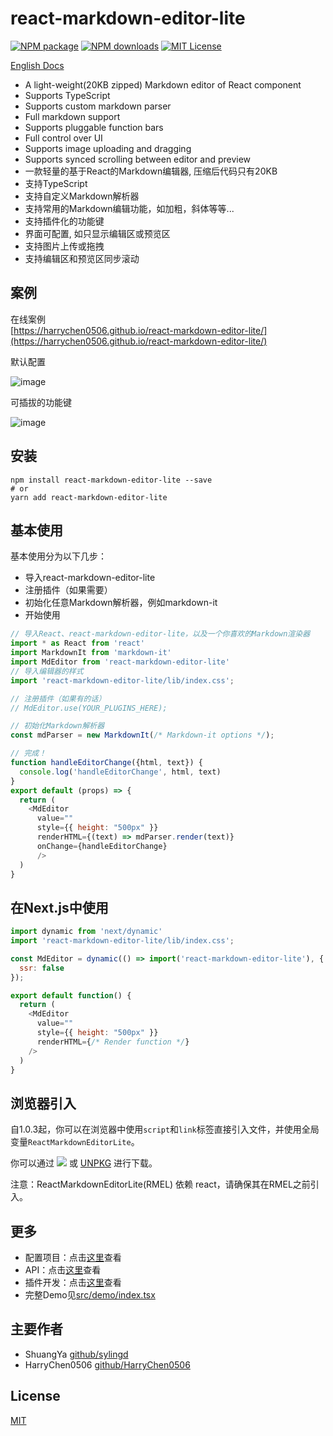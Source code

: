 react-markdown-editor-lite
========

[![NPM package][npm]][npm-url]
[![NPM downloads][npm-downloads-image]][npm-url]
[![MIT License][license-image]][license-url]

[English Docs](README.md)

* A light-weight(20KB zipped) Markdown editor of React component
* Supports TypeScript
* Supports custom markdown parser
* Full markdown support
* Supports pluggable function bars
* Full control over UI
* Supports image uploading and dragging
* Supports synced scrolling between editor and preview
* 一款轻量的基于React的Markdown编辑器, 压缩后代码只有20KB
* 支持TypeScript
* 支持自定义Markdown解析器
* 支持常用的Markdown编辑功能，如加粗，斜体等等...
* 支持插件化的功能键
* 界面可配置, 如只显示编辑区或预览区
* 支持图片上传或拖拽
* 支持编辑区和预览区同步滚动

## 案例
在线案例 <br>[https://harrychen0506.github.io/react-markdown-editor-lite/](https://harrychen0506.github.io/react-markdown-editor-lite/)

默认配置

![image](https://github.com//HarryChen0506/react-markdown-editor-lite/blob/master/image/react-markdown-editor-lite-v1.0.0.PNG?raw=true)

可插拔的功能键

![image](https://github.com//HarryChen0506/react-markdown-editor-lite/blob/master/image/react-markdown-editor-lite-v1.0.0-plugins.PNG?raw=true)


## 安装

```shell
npm install react-markdown-editor-lite --save
# or
yarn add react-markdown-editor-lite
```

## 基本使用

基本使用分为以下几步：
* 导入react-markdown-editor-lite
* 注册插件（如果需要）
* 初始化任意Markdown解析器，例如markdown-it
* 开始使用

```js
// 导入React、react-markdown-editor-lite，以及一个你喜欢的Markdown渲染器
import * as React from 'react'
import MarkdownIt from 'markdown-it'
import MdEditor from 'react-markdown-editor-lite'
// 导入编辑器的样式
import 'react-markdown-editor-lite/lib/index.css';

// 注册插件（如果有的话）
// MdEditor.use(YOUR_PLUGINS_HERE);

// 初始化Markdown解析器
const mdParser = new MarkdownIt(/* Markdown-it options */);

// 完成！
function handleEditorChange({html, text}) {    
  console.log('handleEditorChange', html, text)
}
export default (props) => {
  return (
    <MdEditor
      value=""
      style={{ height: "500px" }}
      renderHTML={(text) => mdParser.render(text)}
      onChange={handleEditorChange}
      />
  )
}
```

## 在Next.js中使用

```js
import dynamic from 'next/dynamic'
import 'react-markdown-editor-lite/lib/index.css';

const MdEditor = dynamic(() => import('react-markdown-editor-lite'), {
  ssr: false
});

export default function() {
  return (      
    <MdEditor
      value=""
      style={{ height: "500px" }}
      renderHTML={/* Render function */}
    />
  )
}
```

## 浏览器引入
自1.0.3起，你可以在浏览器中使用`script`和`link`标签直接引入文件，并使用全局变量`ReactMarkdownEditorLite`。

你可以通过 [![](https://data.jsdelivr.com/v1/package/npm/react-markdown-editor-lite/badge)](https://www.jsdelivr.com/package/npm/react-markdown-editor-lite?path=lib) 或 [UNPKG](https://unpkg.com/browse/react-markdown-editor-lite/lib/) 进行下载。

注意：ReactMarkdownEditorLite(RMEL) 依赖 react，请确保其在RMEL之前引入。

## 更多

* 配置项目：点击[这里](./docs/configure.md)查看
* API：点击[这里](./docs/api.md)查看
* 插件开发：点击[这里](./docs/plugin.md)查看
* 完整Demo见[src/demo/index.tsx](https://github.com/HarryChen0506/react-markdown-editor-lite/blob/master/src/demo/index.tsx)


## 主要作者
- ShuangYa [github/sylingd](https://github.com/sylingd)
- HarryChen0506 [github/HarryChen0506](https://github.com/HarryChen0506)

## License
[MIT](https://github.com/HarryChen0506/react-markdown-editor-lite/blob/master/LICENSE)

[npm]: https://img.shields.io/npm/v/react-markdown-editor-lite.svg
[npm-url]: https://www.npmjs.com/package/react-markdown-editor-lite
[npm-downloads-image]: http://img.shields.io/npm/dm/react-markdown-editor-lite.svg?style=flat
[license-image]: http://img.shields.io/badge/license-MIT-blue.svg?style=flat
[license-url]: LICENSE